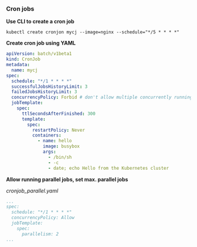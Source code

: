 ### Cron jobs

**Use CLI to create a cron job**

```shell script
kubectl create cronjon mycj --image=nginx --schedule="*/5 * * * *"
````

**Create cron job using YAML**

```yaml
apiVersion: batch/v1beta1
kind: CronJob
metadata:
  name: mycj
spec:
  schedule: "*/1 * * * *"
  successfulJobsHistoryLimit: 3
  failedJobsHistoryLimit: 3
  concurrencyPolicy: Forbid # don't allow multiple concurrently running jobs  
  jobTemplate:
    spec:
      ttlSecondsAfterFinished: 300
      template:
        spec:
          restartPolicy: Never
          containers:
            - name: hello
              image: busybox
              args:
                - /bin/sh
                - -c
                - date; echo Hello from the Kubernetes cluster
```

**Allow running parallel jobs, set max. parallel jobs**

_cronjob_parallel.yaml_

```yaml
...
spec:
  schedule: "*/1 * * * *"
  concurrencyPolicy: Allow
  jobTemplate:
    spec:
      parallelism: 2
...
```

